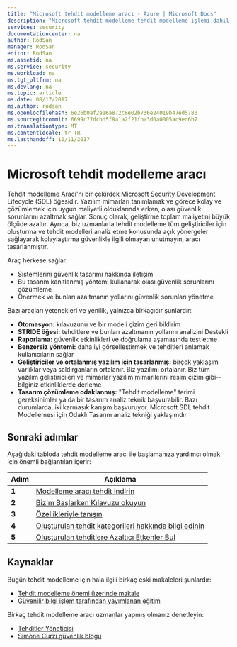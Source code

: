 ```yaml
---
title: "Microsoft tehdit modelleme aracı - Azure | Microsoft Docs"
description: "Microsoft tehdit modelleme tehdit modelleme işlemi dahil olmak üzere aracı ile çalışmaya başlama hakkında bilgi içeren aracı için ana sayfası"
services: security
documentationcenter: na
author: RodSan
manager: RodSan
editor: RodSan
ms.assetid: na
ms.service: security
ms.workload: na
ms.tgt_pltfrm: na
ms.devlang: na
ms.topic: article
ms.date: 08/17/2017
ms.author: rodsan
ms.openlocfilehash: 6e26b0af2a16a872c8e02b736e24019b47ed5780
ms.sourcegitcommit: 6699c77dcbd5f8a1a2f21fba3d0a0005ac9ed6b7
ms.translationtype: MT
ms.contentlocale: tr-TR
ms.lasthandoff: 10/11/2017
---
```

# <a name="microsoft-threat-modeling-tool"></a>Microsoft tehdit modelleme aracı

Tehdit modelleme Aracı'nı bir çekirdek Microsoft Security Development Lifecycle (SDL) öğesidir. Yazılım mimarları tanımlamak ve görece kolay ve çözümlemek için uygun maliyetli olduklarında erken, olası güvenlik sorunlarını azaltmak sağlar. Sonuç olarak, geliştirme toplam maliyetini büyük ölçüde azaltır. Ayrıca, biz uzmanlarla tehdit modelleme tüm geliştiriciler için oluşturma ve tehdit modelleri analiz etme konusunda açık yönergeler sağlayarak kolaylaştırma güvenlikle ilgili olmayan unutmayın, aracı tasarlanmıştır. 

Araç herkese sağlar:

* Sistemlerini güvenlik tasarımı hakkında iletişim
* Bu tasarım kanıtlanmış yöntemi kullanarak olası güvenlik sorunlarını çözümleme
* Önermek ve bunları azaltmanın yollarını güvenlik sorunları yönetme

Bazı araçları yetenekleri ve yenilik, yalnızca birkaçıdır şunlardır:

* **Otomasyon:** kılavuzunu ve bir modeli çizim geri bildirim
* **STRIDE öğesi:** tehditlere ve bunları azaltmanın yollarını analizini Destekli
* **Raporlama:** güvenlik etkinlikleri ve doğrulama aşamasında test etme
* **Benzersiz yöntemi:** daha iyi görselleştirmek ve tehditleri anlamak kullanıcıların sağlar
* **Geliştiriciler ve ortalanmış yazılım için tasarlanmış:** birçok yaklaşım varlıklar veya saldırganların ortalanır. Biz yazılımı ortalanır. Biz tüm yazılım geliştiricileri ve mimarlar yazılım mimarilerini resim çizim gibi--bilginiz etkinliklerde derleme
* **Tasarım çözümleme odaklanmış:** "Tehdit modelleme" terimi gereksinimler ya da bir tasarım analiz teknik başvurabilir. Bazı durumlarda, iki karmaşık karışım başvuruyor. Microsoft SDL tehdit Modellemesi için Odaklı Tasarım analiz tekniği yaklaşımdır

## <a name="next-steps"></a>Sonraki adımlar

Aşağıdaki tabloda tehdit modelleme aracı ile başlamanıza yardımcı olmak için önemli bağlantıları içerir:

| Adım  | Açıklama                                                                                   |
| ----- | --------------------------------------------------------------------------------------------- |
| **1** | [Modelleme aracı tehdit indirin](https://aka.ms/tmtpreview)                                |
| **2** | [Bizim Başlarken Kılavuzu okuyun](./azure-security-threat-modeling-tool-getting-started.md)    |
| **3** | [Özellikleriyle tanışın](./azure-security-threat-modeling-tool-feature-overview.md)   |
| **4** | [Oluşturulan tehdit kategorileri hakkında bilgi edinin](./azure-security-threat-modeling-tool-threats.md)   |
| **5** | [Oluşturulan tehditlere Azaltıcı Etkenler Bul](./azure-security-threat-modeling-tool-mitigations.md) |

## <a name="resources"></a>Kaynaklar

Bugün tehdit modelleme için hala ilgili birkaç eski makaleleri şunlardır:

* [Tehdit modelleme önemi üzerinde makale](https://msdn.microsoft.com/magazine/dd347831.aspx)
* [Güvenilir bilgi işlem tarafından yayımlanan eğitim](https://www.microsoft.com/download/details.aspx?id=16420)

Birkaç tehdit modelleme aracı uzmanlar yapmış olmanız denetleyin:

* [Tehditler Yöneticisi](https://simoneonsecurity.com/threatsmanagersetup-v1-5-10/)
* [Simone Curzi güvenlik blogu](https://simoneonsecurity.com/)